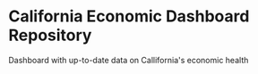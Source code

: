 # California Economic Dashboard Repository
Dashboard with up-to-date data on Callifornia's economic health
